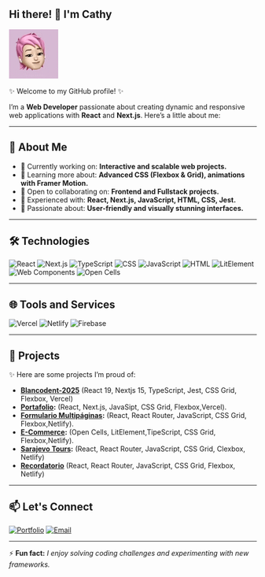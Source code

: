 ## Hi there! 👋 I'm Cathy

![Waving Hand](/assets/popo-video-ezgif.com-gif-maker.gif)

✨ Welcome to my GitHub profile! ✨

I’m a **Web Developer** passionate about creating dynamic and responsive web applications with **React** and **Next.js**. Here’s a little about me:

---

## 🚀 About Me

- 🔭 Currently working on: **Interactive and scalable web projects.**
- 🌱 Learning more about: **Advanced CSS (Flexbox & Grid), animations with Framer Motion.**
- 👯 Open to collaborating on: **Frontend and Fullstack projects.**
- 🧪 Experienced with: **React, Next.js, JavaScript, HTML, CSS, Jest.**
- 🎨 Passionate about: **User-friendly and visually stunning interfaces.**

---

## 🛠️ Technologies

![React](https://img.shields.io/badge/React-61DAFB?style=for-the-badge&logo=react&logoColor=white)
![Next.js](https://img.shields.io/badge/Next.js-000000?style=for-the-badge&logo=next.js&logoColor=white)
![TypeScript](https://img.shields.io/badge/TypeScript-3178C6?style=for-the-badge&logo=typescript&logoColor=white)
![CSS](https://img.shields.io/badge/CSS-1572B6?style=for-the-badge&logo=css3&logoColor=white)
![JavaScript](https://img.shields.io/badge/JavaScript-F7DF1E?style=for-the-badge&logo=javascript&logoColor=black)
![HTML](https://img.shields.io/badge/HTML-E34F26?style=for-the-badge&logo=html5&logoColor=white)
![LitElement](https://img.shields.io/badge/LitElement-324FFF?style=for-the-badge&logo=lit&logoColor=white)
![Web Components](https://img.shields.io/badge/Web%20Components-29ABE2?style=for-the-badge&logo=webcomponents.org&logoColor=white)
![Open Cells](https://img.shields.io/badge/Open%20Cells-008000?style=for-the-badge&logoColor=white)

---

## 🌐 Tools and Services

![Vercel](https://img.shields.io/badge/Vercel-000000?style=for-the-badge&logo=vercel&logoColor=white)
![Netlify](https://img.shields.io/badge/Netlify-00C7B7?style=for-the-badge&logo=netlify&logoColor=white)
![Firebase](https://img.shields.io/badge/Firebase-FFCA28?style=for-the-badge&logo=firebase&logoColor=black)

---

## 🌟 Projects

✨ Here are some projects I’m proud of:

- **[Blancodent-2025](https://github.com/catharygr/blancodent-2025)** (React 19, Nextjs 15, TypeScript, Jest, CSS Grid, Flexbox, Vercel)
- **[Portafolio](https://github.com/catharygr/portafolio-bubulazi-next-2024):** (React, Next.js, JavaSipt, CSS Grid, Flexbox,Vercel).
- **[Formulario Multipáginas](https://github.com/catharygr/formulario-mutlpagina-react):** (React, React Router, JavaScript, CSS Grid, Flexbox,Netlify).
- **[E-Commerce](https://github.com/catharygr/e-commerce-open-cells):** (Open Cells, LitElement,TipeScript, CSS Grid, Flexbox,Netlify).
- **[Sarajevo Tours](https://github.com/catharygr/sarajevo-tours-react):** (React, React Router, JavaScript, CSS Grid, Clexbox, Netlify)
- **[Recordatorio](https://github.com/catharygr/recordatorio-react)** (React, React Router, JavaScript, CSS Grid, Flexbox, Netlify)

---

## 📫 Let's Connect

[![Portfolio](https://img.shields.io/badge/Portfolio-FF5722?style=for-the-badge&logo=aboutdotme&logoColor=white)](https://github.com/catharygr/portafolio-bubulazi-next-2024)
[![Email](https://img.shields.io/badge/Email-EA4335?style=for-the-badge&logo=gmail&logoColor=white)](mailto:cathy@bubulazi.com)

---

⚡ **Fun fact:** _I enjoy solving coding challenges and experimenting with new frameworks._
